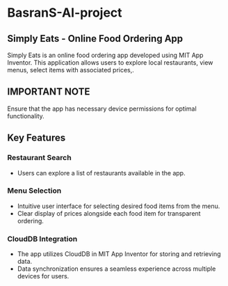 # BasranS-AI-project
## Simply Eats - Online Food Ordering App
Simply Eats is an online food ordering app developed using MIT App Inventor. This application allows users to explore local restaurants, view menus, select items with associated prices,.
## IMPORTANT NOTE
Ensure that the app has necessary device permissions for optimal functionality.

## Key Features
### Restaurant Search
* Users can explore a list of restaurants available in the app.
  
### Menu Selection
* Intuitive user interface for selecting desired food items from the menu.
* Clear display of prices alongside each food item for transparent ordering.

### CloudDB Integration
* The app utilizes CloudDB in MIT App Inventor for storing and retrieving data.
* Data synchronization ensures a seamless experience across multiple devices for users.





  

